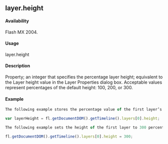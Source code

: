 ## layer.height

#### Availability

Flash MX 2004.

#### Usage

layer.height

#### Description

Property; an integer that specifies the percentage layer height; equivalent to the Layer height value in the Layer Properties dialog box. Acceptable values represent percentages of the default height: 100, 200, or 300.

#### Example

```javascript
The following example stores the percentage value of the first layer’s height setting:

var layerHeight = fl.getDocumentDOM().getTimeline().layers[0].height;

The following example sets the height of the first layer to 300 percent:

fl.getDocumentDOM().getTimeline().layers[0].height = 300;

```
